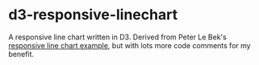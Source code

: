 # d3-responsive-linechart
A responsive line chart written in D3. Derived from Peter Le Bek's [responsive line chart example](https://www.safaribooksonline.com/blog/2014/02/17/building-responsible-visualizations-d3-js/), but with lots more code comments for my benefit.
